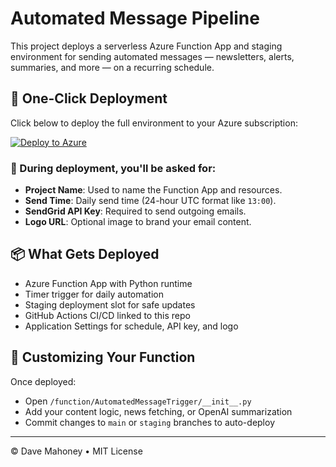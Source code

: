 # Automated Message Pipeline

This project deploys a serverless Azure Function App and staging environment for sending automated messages — newsletters, alerts, summaries, and more — on a recurring schedule.

## 🚀 One-Click Deployment

Click below to deploy the full environment to your Azure subscription:

[![Deploy to Azure](https://aka.ms/deploytoazurebutton)](https://portal.azure.com/#create/Microsoft.Template/uri/https%3A%2F%2Fraw.githubusercontent.com%2FDaveMahoney%2FAutomatedMessagePipeline%2Fmain%2FARMTemplate%2Fazuredeploy.json)

### 📝 During deployment, you'll be asked for:
- **Project Name**: Used to name the Function App and resources.
- **Send Time**: Daily send time (24-hour UTC format like `13:00`).
- **SendGrid API Key**: Required to send outgoing emails.
- **Logo URL**: Optional image to brand your email content.

## 📦 What Gets Deployed

- Azure Function App with Python runtime
- Timer trigger for daily automation
- Staging deployment slot for safe updates
- GitHub Actions CI/CD linked to this repo
- Application Settings for schedule, API key, and logo

## 🔧 Customizing Your Function

Once deployed:
- Open `/function/AutomatedMessageTrigger/__init__.py`
- Add your content logic, news fetching, or OpenAI summarization
- Commit changes to `main` or `staging` branches to auto-deploy

---

© Dave Mahoney • MIT License
